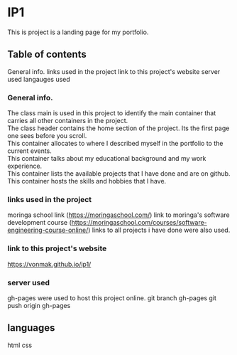 # IP1

This is project is a landing page for my portfolio.

## Table of contents

General info.
links used in the project
link to this project's website
server used
langauges used

### General info.

<div class="main">
The class main is used in this project to identify the main container that carries all other containers in the project.
<div class="header">
The class header contains the home section of the project. Its the first page one sees before you scroll.
<div class="about">
This container allocates to where I described myself in the portfolio to the current events.
<div class="resume">
This container talks about my educational background and my work experience.
<div class="projects">
This container lists the available projects that I have done and are on github.
<div class="skills">
This container hosts the skills and hobbies that I have.

### links used in the project

moringa school link (https://moringaschool.com/)
link to moringa's software development course (https://moringaschool.com/courses/software-engineering-course-online/)
links to all projects i have done were also used.

### link to this project's website

https://vonmak.github.io/ip1/

### server used

gh-pages were used to host this project online.
git branch gh-pages
git push origin gh-pages

## languages

html
css
